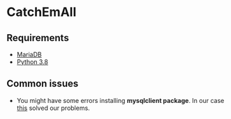 # CatchEmAll

## Requirements
- [MariaDB](https://mariadb.org/)
- [Python 3.8](https://www.python.org/downloads/release/python-380/)

## Common issues
- You might have some errors installing **mysqlclient package**. In our case [this](https://github.com/facebook/prophet/issues/418) solved our problems.